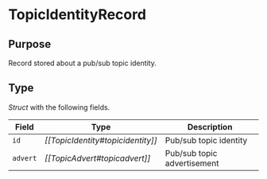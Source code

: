 # TopicIdentityRecord

## Purpose

Record stored about a pub/sub topic identity.

## Type

*Struct* with the following fields.

| Field    | Type                              | Description                 |
|----------|-----------------------------------|-----------------------------|
| `id`     | *[[TopicIdentity#topicidentity]]* | Pub/sub topic identity      |
| `advert` | *[[TopicAdvert#topicadvert]]*     | Pub/sub topic advertisement |
